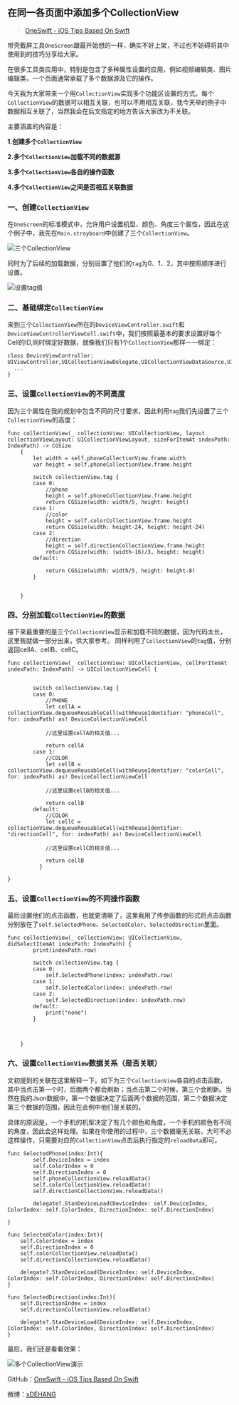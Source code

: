 ## 在同一各页面中添加多个CollectionView

> [OneSwift - iOS Tips Based On Swift](https://bjdehang.github.io/OneSwift)


带壳截屏工具`OneScreen`跟最开始想的一样，确实不好上架，不过也不妨碍将其中使用到的技巧分享给大家。

在很多工具类应用中，特别是包含了多种属性设置的应用，例如视频编辑类、图片编辑类，一个页面通常承载了多个数据源及它的操作。

今天我为大家带来一个用`CollectionView`实现多个功能区设置的方式。每个`CollectionView`的数据可以相互关联，也可以不用相互关联，我今天举的例子中数据相互关联了，当然我会在后文指定的地方告诉大家改为不关联。

主要涵盖的内容是：

**1.创建多个`CollectionView`**

**2.多个`CollectionView`加载不同的数据源**

**3.多个`CollectionView`各自的操作函数**

**4.多个`CollectionView`之间是否相互关联数据**



### 一、创建`CollectionView`

在`OneScreen`的标准模式中，允许用户设置机型、颜色、角度三个属性，因此在这个例子中，我先在`Main.stroyboard`中创建了三个`CollectionView`。

![三个CollectionView](https://bjdehang.github.io/OneSwift/img/08/三个CollectionView.png)

同时为了后续的加载数据，分别设置了他们的`tag`为0、1、2，其中按照顺序进行设置。

![设置tag值](https://bjdehang.github.io/OneSwift/img/08/设置tag值.png)

### 二、基础绑定`CollectionView`

来到三个`CollectionView`所在的`DeviceViewController.swift`和`DeviceViewControllerViewCell.swift`中，我们按照最基本的要求设置好每个Cell的ID,同时绑定好数据，就像我们只有1个`CollectionView`那样一一绑定：
```
class DeviceViewController:
UIViewController,UICollectionViewDelegate,UICollectionViewDataSource,UICollectionViewDelegateFlowLayout{
  ...
}
```

### 三、设置`CollectionView`的不同高度

因为三个属性在我的规划中包含不同的尺寸要求，因此利用`tag`我们先设置了三个`CollectionView`的高度：

```
func collectionView(_ collectionView: UICollectionView, layout collectionViewLayout: UICollectionViewLayout, sizeForItemAt indexPath: IndexPath) -> CGSize
    {
        let width = self.phoneCollectionView.frame.width
        var height = self.phoneCollectionView.frame.height

        switch collectionView.tag {
        case 0:
            //phone
            height = self.phoneCollectionView.frame.height
            return CGSize(width: width/5, height: height)
        case 1:
            //color
            height = self.colorCollectionView.frame.height
            return CGSize(width: height-24, height: height-24)
        case 2:
            //direction
            height = self.directionCollectionView.frame.height
            return CGSize(width: (width-16)/3, height: height)
        default:

            return CGSize(width: width/5, height: height-8)
        }


    }
```


### 四、分别加载`CollectionView`的数据

接下来最重要的是三个`CollectionView`显示和加载不同的数据，因为代码太长，这里我就做一部分出来，供大家参考。
同样利用了`CollectionView`的`tag`值，分别返回cellA、cellB、cellC。
```
func collectionView(_ collectionView: UICollectionView, cellForItemAt indexPath: IndexPath) -> UICollectionViewCell {


        switch collectionView.tag {
        case 0:
            //PHONE
            let cellA = collectionView.dequeueReusableCell(withReuseIdentifier: "phoneCell", for: indexPath) as! DeviceCollectionViewCell

            //这里设置cellA的相关值...

            return cellA
        case 1:
            //COLOR
            let cellB = collectionView.dequeueReusableCell(withReuseIdentifier: "colorCell", for: indexPath) as! DeviceCollectionViewCell

            //这里设置cellB的相关值...

            return cellB
        default:
            //COLOR
            let cellC = collectionView.dequeueReusableCell(withReuseIdentifier: "directionCell", for: indexPath) as! DeviceCollectionViewCell

            //这里设置cellC的相关值...

            return cellB
          }

}

```



### 五、设置`CollectionView`的不同操作函数

最后设置他们的点击函数，也就更清晰了，这里我用了传参函数的形式将点击函数分别放在了`self.SelectedPhone`、`SelectedColor`、`SelectedDirection`里面。

```
func collectionView(_ collectionView: UICollectionView, didSelectItemAt indexPath: IndexPath) {
        print(indexPath.row)

        switch collectionView.tag {
        case 0:
            self.SelectedPhone(index: indexPath.row)
        case 1:
            self.SelectedColor(index: indexPath.row)
        case 2:
            self.SelectedDirection(index: indexPath.row)
        default:
            print("none")
        }



    }
```

### 六、设置`CollectionView`数据关系（是否关联）

文初提到的关联在这里解释一下。如下为三个`CollectionView`各自的点击函数，其中当点击第一个时，后面两个都会刷新；当点击第二个时候，第三个会刷新。当然在我的Json数据中，第一个数据决定了后面两个数据的范围，第二个数据决定第三个数据的范围，因此在此例中他们是关联的。

具体的原因是，一个手机的机型决定了有几个颜色和角度，一个手机的颜色有不同的角度，因此会这样处理。如果在你使用的过程中，三个数据毫无关联，大可不必这样操作，只需要对应的`CollectionView`点击后执行指定的`reloadData`即可。

```
func SelectedPhone(index:Int){
        self.DeviceIndex = index
        self.ColorIndex = 0
        self.DirectionIndex = 0
        self.phoneCollectionView.reloadData()
        self.colorCollectionView.reloadData()
        self.directionCollectionView.reloadData()

        delegate?.StanDeviceLoad(DeviceIndex: self.DeviceIndex, ColorIndex: self.ColorIndex, DirectionIndex: self.DirectionIndex)

}

func SelectedColor(index:Int){
    self.ColorIndex = index
    self.DirectionIndex = 0
    self.colorCollectionView.reloadData()
    self.directionCollectionView.reloadData()

    delegate?.StanDeviceLoad(DeviceIndex: self.DeviceIndex, ColorIndex: self.ColorIndex, DirectionIndex: self.DirectionIndex)
}

func SelectedDirection(index:Int){
    self.DirectionIndex = index
    self.directionCollectionView.reloadData()

    delegate?.StanDeviceLoad(DeviceIndex: self.DeviceIndex, ColorIndex: self.ColorIndex, DirectionIndex: self.DirectionIndex)
}
```


最后，我们还是看看效果：

![多个CollectionView演示](https://bjdehang.github.io/OneSwift/img/08/多个CollectionView演示.png)


GitHub：[OneSwift - iOS Tips Based On Swift](https://bjdehang.github.io/OneSwift)

微博：[xDEHANG](https://weibo.com/bujidehang)
